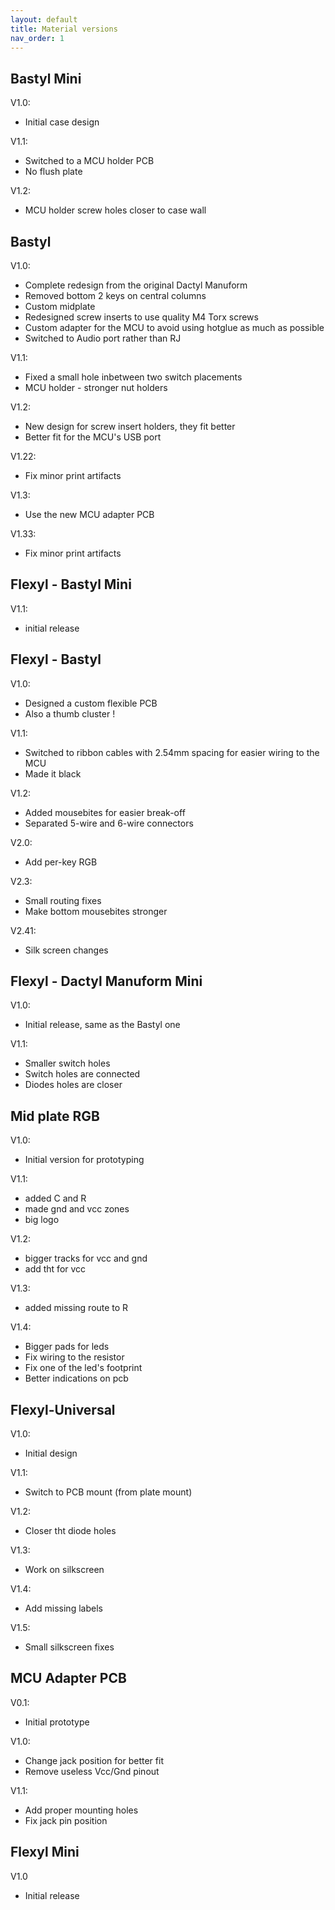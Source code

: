 ```yaml
---
layout: default
title: Material versions
nav_order: 1
---
```


## Bastyl Mini

V1.0:

- Initial case design

V1.1:

- Switched to a MCU holder PCB
- No flush plate

V1.2:

- MCU holder screw holes closer to case wall

## Bastyl 

V1.0:

- Complete redesign from the original Dactyl Manuform
- Removed bottom 2 keys on central columns
- Custom midplate
- Redesigned screw inserts to use quality M4 Torx screws
- Custom adapter for the MCU to avoid using hotglue as much as possible
- Switched to Audio port rather than RJ

V1.1:

- Fixed a small hole inbetween two switch placements
- MCU holder - stronger nut holders

V1.2:

- New design for screw insert holders, they fit better
- Better fit for the MCU's USB port

V1.22:

-  Fix minor print artifacts

V1.3:

- Use the new MCU adapter PCB

V1.33:

- Fix minor print artifacts

## Flexyl - Bastyl Mini 

V1.1:

- initial release

## Flexyl - Bastyl

V1.0:

- Designed a custom flexible PCB
- Also a thumb cluster !

V1.1:

- Switched to ribbon cables with 2.54mm spacing for easier wiring to the MCU
- Made it black

V1.2:

- Added mousebites for easier break-off
- Separated 5-wire and 6-wire connectors

V2.0:

- Add per-key RGB

V2.3:

- Small routing fixes
- Make bottom mousebites stronger


V2.41:

- Silk screen changes

## Flexyl - Dactyl Manuform Mini

V1.0:

- Initial release, same as the Bastyl one

V1.1:

- Smaller switch holes
- Switch holes are connected
- Diodes holes are closer

## Mid plate RGB

V1.0:

- Initial version for prototyping

V1.1:

- added C and R
- made gnd and vcc zones
- big logo

V1.2:

- bigger tracks for vcc and gnd
- add tht for vcc

V1.3:

- added missing route to R

V1.4:

- Bigger pads for leds
- Fix wiring to the resistor
- Fix one of the led's footprint
- Better indications on pcb


## Flexyl-Universal

V1.0:

- Initial design

V1.1:

- Switch to PCB mount (from plate mount)

V1.2:

- Closer tht diode holes

V1.3:

- Work on silkscreen


V1.4:

- Add missing labels

V1.5:

- Small silkscreen fixes

## MCU Adapter PCB

V0.1:

- Initial prototype

V1.0:

- Change jack position for better fit
- Remove useless Vcc/Gnd pinout

V1.1:

- Add proper mounting holes
- Fix jack pin position

## Flexyl Mini

V1.0

- Initial release
